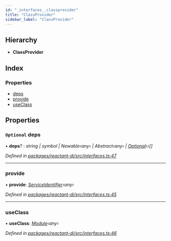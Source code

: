 ```yaml
---
id: "_interfaces_.classprovider"
title: "ClassProvider"
sidebar_label: "ClassProvider"
---
```


## Hierarchy

* **ClassProvider**

## Index

### Properties

* [deps](_interfaces_.classprovider.md#optional-deps)
* [provide](_interfaces_.classprovider.md#provide)
* [useClass](_interfaces_.classprovider.md#useclass)

## Properties

### `Optional` deps

• **deps**? : *string | symbol | Newable‹any› | Abstract‹any› | [Optional](../classes/_optional_.optional.md)‹›[]*

*Defined in [packages/reactant-di/src/interfaces.ts:47](https://github.com/unadlib/reactant/blob/31e722a/packages/reactant-di/src/interfaces.ts#L47)*

___

###  provide

• **provide**: *[ServiceIdentifier](../modules/_interfaces_.md#serviceidentifier)‹any›*

*Defined in [packages/reactant-di/src/interfaces.ts:45](https://github.com/unadlib/reactant/blob/31e722a/packages/reactant-di/src/interfaces.ts#L45)*

___

###  useClass

• **useClass**: *[Module](_interfaces_.module.md)‹any›*

*Defined in [packages/reactant-di/src/interfaces.ts:46](https://github.com/unadlib/reactant/blob/31e722a/packages/reactant-di/src/interfaces.ts#L46)*
